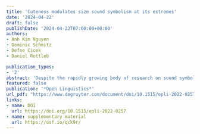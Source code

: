 ```yaml
---
title: 'Cuteness modulates size sound symbolism at its extremes'
date: '2024-04-22'
draft: false
publishDate: '2024-04-22T07:00:00+00:00'
authors:
- Anh Kim Nguyen
- Dominic Schmitz
- Defne Cicek
- Daniel Rottleb

publication_types:
- '2'
abstract: 'Despite the rapidly growing body of research on sound symbolism, one issue that remains understudied is whether different types of sensory information interact in their sound symbolic effects. The experimental study reported here consisted of two tasks and focused on one such potential interaction: size associations and cuteness. First, a forced-choice task was conducted in which size ratings were elicited for pseudowords containing different vowels and consonants. The pseudowords were introduced as names of alien creatures, which were used as visual stimuli in the experiment. Second, the cuteness of alien creatures was assessed in a judgement task. Both tasks were completed by the same group of German speakers. In line with previous research, /aː/ was associated with largeness and /iː/ was associated with smallness. Further, we found that cuteness modulates size associations in /aː/ and /iː/. For /aː/ judged size increased, while for /iː/ judged size decreased with increasing cuteness. Regarding consonants, we found that /ʁ/ evoked higher size associations than other consonants under investigation. Interactions of cuteness and consonants did not reach significance. Our findings call for the integration of other possible factors and features that might show sound symbolic effects or interactions with such in sound symbolism research.'
featured: false
publication: '*Open Linguistics*'
url_pdf: "https://www.degruyter.com/document/doi/10.1515/opli-2022-0257/html"
links:
- name: DOI
  url: https://doi.org/10.1515/opli-2022-0257
- name: supplementary material
  url: https://osf.io/qck9r/
---
```


